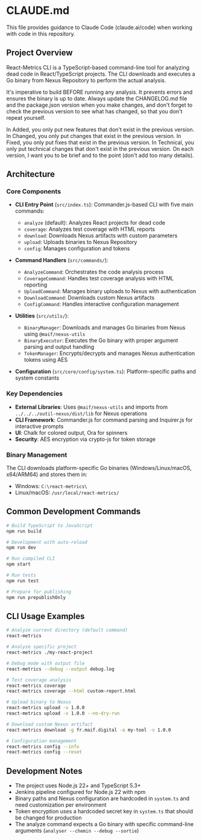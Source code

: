 # CLAUDE.md

This file provides guidance to Claude Code (claude.ai/code) when working with code in this repository.

## Project Overview

React-Metrics CLI is a TypeScript-based command-line tool for analyzing dead code in React/TypeScript projects. The CLI downloads and executes a Go binary from Nexus Repository to perform the actual analysis.

It's imperative to build BEFORE running any analysis. It prevents errors and ensures the binary is up to date. Always update the CHANGELOG.md file and the package.json version when you make changes, and don't forget to check the previous version to see what has changed, so that you don't repeat yourself.

In Added, you only put new features that don't exist in the previous version. In Changed, you only put changes that exist in the previous version. In Fixed, you only put fixes that exist in the previous version. In Technical, you only put technical changes that don't exist in the previous version. On each version, I want you to be brief and to the point (don't add too many details).

## Architecture

### Core Components

- **CLI Entry Point** (`src/index.ts`): Commander.js-based CLI with five main commands:
  - `analyze` (default): Analyzes React projects for dead code
  - `coverage`: Analyzes test coverage with HTML reports
  - `download`: Downloads Nexus artifacts with custom parameters
  - `upload`: Uploads binaries to Nexus Repository
  - `config`: Manages configuration and tokens

- **Command Handlers** (`src/commands/`):
  - `AnalyzeCommand`: Orchestrates the code analysis process
  - `CoverageCommand`: Handles test coverage analysis with HTML reporting
  - `UploadCommand`: Manages binary uploads to Nexus with authentication
  - `DownloadCommand`: Downloads custom Nexus artifacts
  - `ConfigCommand`: Handles interactive configuration management

- **Utilities** (`src/utils/`):
  - `BinaryManager`: Downloads and manages Go binaries from Nexus using `@maif/nexus-utils`
  - `BinaryExecutor`: Executes the Go binary with proper argument parsing and output handling
  - `TokenManager`: Encrypts/decrypts and manages Nexus authentication tokens using AES

- **Configuration** (`src/core/config/system.ts`): Platform-specific paths and system constants

### Key Dependencies

- **External Libraries**: Uses `@maif/nexus-utils` and imports from `../../../outil-nexus/dist/lib` for Nexus operations
- **CLI Framework**: Commander.js for command parsing and Inquirer.js for interactive prompts
- **UI**: Chalk for colored output, Ora for spinners
- **Security**: AES encryption via crypto-js for token storage

### Binary Management

The CLI downloads platform-specific Go binaries (Windows/Linux/macOS, x64/ARM64) and stores them in:
- Windows: `C:\react-metrics\`
- Linux/macOS: `/usr/local/react-metrics/`

## Common Development Commands

```bash
# Build TypeScript to JavaScript
npm run build

# Development with auto-reload
npm run dev

# Run compiled CLI
npm start

# Run tests
npm run test

# Prepare for publishing
npm run prepublishOnly
```

## CLI Usage Examples

```bash
# Analyze current directory (default command)
react-metrics

# Analyze specific project
react-metrics ./my-react-project

# Debug mode with output file
react-metrics --debug --output debug.log

# Test coverage analysis
react-metrics coverage
react-metrics coverage --html custom-report.html

# Upload binary to Nexus
react-metrics upload -v 1.0.0
react-metrics upload -v 1.0.0 --no-dry-run

# Download custom Nexus artifact
react-metrics download -g fr.maif.digital -a my-tool -v 1.0.0

# Configuration management
react-metrics config --info
react-metrics config --reset
```

## Development Notes

- The project uses Node.js 22+ and TypeScript 5.3+
- Jenkins pipeline configured for Node.js 22 with npm
- Binary paths and Nexus configuration are hardcoded in `system.ts` and need customization per environment
- Token encryption uses a hardcoded secret key in `system.ts` that should be changed for production
- The analyze command expects a Go binary with specific command-line arguments (`analyser --chemin --debug --sortie`)